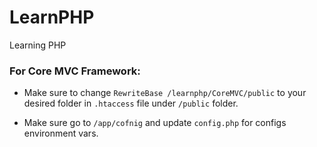 # LearnPHP

Learning PHP

### For Core MVC Framework:

- Make sure to change `RewriteBase /learnphp/CoreMVC/public` to your desired folder in `.htaccess` file under `/public` folder.

- Make sure go to `/app/cofnig` and update `config.php` for configs environment vars.
